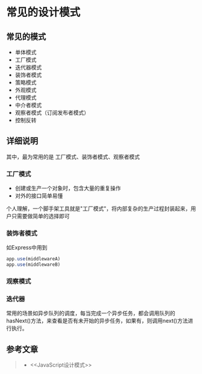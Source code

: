 # 常见的设计模式

## 常见的模式

 * 单体模式
 * 工厂模式
 * 迭代器模式
 * 装饰者模式
 * 策略模式
 * 外观模式
 * 代理模式
 * 中介者模式
 * 观察者模式（订阅发布者模式）
 * 控制反转
 
## 详细说明

其中，最为常用的是 工厂模式、装饰者模式、观察者模式

### 工厂模式

 * 创建或生产一个对象时，包含大量的重复操作
 * 对外的接口简单易懂
 
个人理解，一个脚手架工具就是"工厂模式"，将内部复杂的生产过程封装起来，用户只需要做简单的选择即可

### 装饰者模式

如Express中用到
```javascript
app.use(middlewareA)
app.use(middlewareB)
```

### 观察模式


### 迭代器

常用的场景如异步队列的调度，每当完成一个异步任务，都会调用队列的hasNext()方法，来查看是否有未开始的异步任务，如果有，则调用next()方法进行执行。


## 参考文章

> * <<JavaScript设计模式>>
